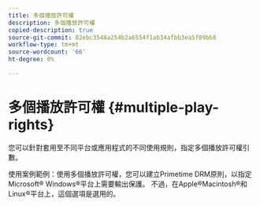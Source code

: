 ```yaml
---
title: 多個播放許可權
description: 多個播放許可權
copied-description: true
source-git-commit: 02ebc3548a254b2a6554f1ab34afbb3ea5f09bb8
workflow-type: tm+mt
source-wordcount: '66'
ht-degree: 0%

---
```


# 多個播放許可權 {#multiple-play-rights}

您可以針對套用至不同平台或應用程式的不同使用規則，指定多個播放許可權引數。

使用案例範例：使用多個播放許可權，您可以建立Primetime DRM原則，以指定Microsoft® Windows®平台上需要輸出保護。 不過，在Apple®Macintosh®和Linux®平台上，這個選項是選用的。

